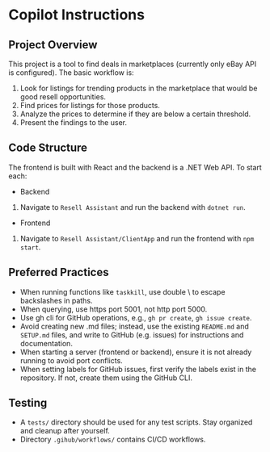 # Copilot Instructions

## Project Overview
This project is a tool to find deals in marketplaces (currently only eBay API is configured). The basic workflow is:
1. Look for listings for trending products in the marketplace that would be good resell opportunities.
2. Find prices for listings for those products.
3. Analyze the prices to determine if they are below a certain threshold.
4. Present the findings to the user.

## Code Structure
The frontend is built with React and the backend is a .NET Web API. To start each:
- Backend
1. Navigate to `Resell Assistant` and run the backend with `dotnet run`.
- Frontend
1. Navigate to `Resell Assistant/ClientApp` and run the frontend with `npm start`.

## Preferred Practices
- When running functions like `taskkill`, use double \\ to escape backslashes in paths.
- When querying, use https port 5001, not http port 5000.
- Use gh cli for GitHub operations, e.g., `gh pr create`, `gh issue create`.
- Avoid creating new .md files; instead, use the existing `README.md` and `SETUP.md` files, and write to GitHub (e.g. issues) for instructions and documentation.
- When starting a server (frontend or backend), ensure it is not already running to avoid port conflicts.
- When setting labels for GitHub issues, first verify the labels exist in the repository. If not, create them using the GitHub CLI.

## Testing
- A `tests/` directory should be used for any test scripts. Stay organized and cleanup after yourself.
- Directory `.gihub/workflows/` contains CI/CD workflows.
